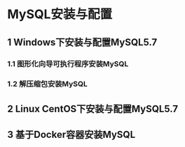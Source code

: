 # MySQL安装与配置

## 1 Windows下安装与配置MySQL5.7

### 1.1 图形化向导可执行程序安装MySQL

### 1.2 解压缩包安装MySQL

## 2 Linux CentOS下安装与配置MySQL5.7

## 3 基于Docker容器安装MySQL
